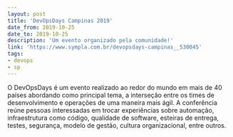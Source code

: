 ```yaml
---
layout: post
title: 'DevOpsDays Campinas 2019'
date_from: 2019-10-25
date_to: 2019-10-25
description: 'Um evento organizado pela comunidade!'
link: 'https://www.sympla.com.br/devopsdays-campinas__530045'
tags:
- devops
- sp
---
```


O DevOpsDays é um evento realizado ao redor do mundo em mais de 40 países abordando como principal tema, a interseção entre os times de desenvolvimento e operações de uma maneira mais ágil. A conferência reúne pessoas interessadas em trocar experiências sobre automação, infraestrutura como código, qualidade de software, esteiras de entrega, testes, segurança, modelo de gestão, cultura organizacional, entre outros.
